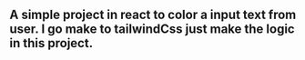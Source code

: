 ## A simple project in react to color a input text from user. I go make to tailwindCss just make the logic in this project.
